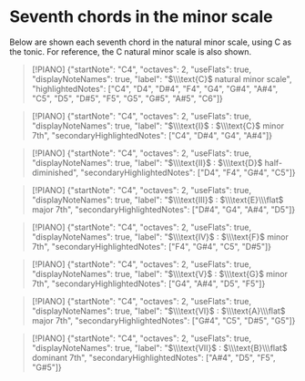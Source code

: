 # Seventh chords in the minor scale
Below are shown each seventh chord in the natural minor scale, using $\text{C}$ as the tonic. For reference, the $\text{C}$ natural minor scale is also shown.

> [!PIANO]
> {"startNote": "C4", "octaves": 2, "useFlats": true, "displayNoteNames": true, "label": "$\\\text{C}$ natural minor scale", "highlightedNotes": ["C4", "D4", "D#4", "F4", "G4", "G#4", "A#4", "C5", "D5", "D#5", "F5", "G5", "G#5", "A#5", "C6"]}
  
> [!PIANO]
> {"startNote": "C4", "octaves": 2, "useFlats": true, "displayNoteNames": true, "label": "$\\\text{I}$ : $\\\text{C}$ minor 7th", "secondaryHighlightedNotes": ["C4", "D#4", "G4", "A#4"]}

> [!PIANO]
> {"startNote": "C4", "octaves": 2, "useFlats": true, "displayNoteNames": true, "label": "$\\\text{II}$ : $\\\text{D}$ half-diminished", "secondaryHighlightedNotes": ["D4", "F4", "G#4", "C5"]}

> [!PIANO]
> {"startNote": "C4", "octaves": 2, "useFlats": true, "displayNoteNames": true, "label": "$\\\text{III}$ : $\\\text{E}\\\flat$ major 7th", "secondaryHighlightedNotes": ["D#4", "G4", "A#4", "D5"]}

> [!PIANO]
> {"startNote": "C4", "octaves": 2, "useFlats": true, "displayNoteNames": true, "label": "$\\\text{IV}$ : $\\\text{F}$ minor 7th", "secondaryHighlightedNotes": ["F4", "G#4", "C5", "D#5"]}

> [!PIANO]
> {"startNote": "C4", "octaves": 2, "useFlats": true, "displayNoteNames": true, "label": "$\\\text{V}$ : $\\\text{G}$ minor 7th", "secondaryHighlightedNotes": ["G4", "A#4", "D5", "F5"]}

> [!PIANO]
> {"startNote": "C4", "octaves": 2, "useFlats": true, "displayNoteNames": true, "label": "$\\\text{VI}$ : $\\\text{A}\\\flat$ major 7th", "secondaryHighlightedNotes": ["G#4", "C5", "D#5", "G5"]}

> [!PIANO]
> {"startNote": "C4", "octaves": 2, "useFlats": true, "displayNoteNames": true, "label": "$\\\text{VII}$ : $\\\text{B}\\\flat$ dominant 7th", "secondaryHighlightedNotes": ["A#4", "D5", "F5", "G#5"]}

